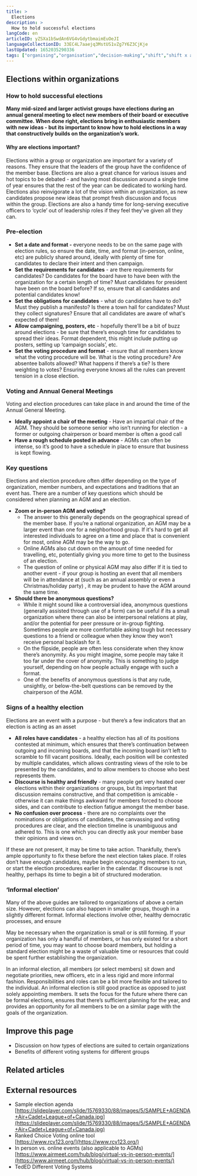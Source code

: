 ```yaml
---
title: >
  Elections
description: >
  How to hold successful elections
langCode: en
articleID: yZSXa1bSwdAn6VG4vGdytbmaimEuOeJI
languageCollectionID: 33EC4L7aaejq3MstUS1vZg7Y6Z3CjKje
lastUpdated: 1652035290336
tags: ["organising","organisation","decision-making","shift","shift x activist handbook","decisions"]
---
```


## **Elections within organizations**

### **How to hold successful elections**

**Many mid-sized and larger activist groups have elections during an annual general meeting to elect new members of their board or executive committee. When done right, elections bring in enthusiastic members with new ideas - but its important to know how to hold elections in a way that constructively builds on the organization’s work.**

#### **Why are elections important?**

Elections within a group or organization are important for a variety of reasons. They ensure that the leaders of the group have the confidence of the member base. Elections are also a great chance for various issues and hot topics to be debated - and having most discussion around a single time of year ensures that the rest of the year can be dedicated to working hard. Elections also reinvigorate a lot of the vision within an organization, as new candidates propose new ideas that prompt fresh discussion and focus within the group. Elections are also a handy time for long-serving executive officers to ‘cycle’ out of leadership roles if they feel they’ve given all they can.

### **Pre-election**

-   **Set a date and format -** everyone needs to be on the same page with election rules, so ensure the date, time, and format (in-person, online, etc) are publicly shared around, ideally with plenty of time for candidates to declare their intent and then campaign.
-   **Set the requirements for candidates** \- are there requirements for candidates? Do candidates for the board have to have been with the organization for a certain length of time? Must candidates for president have been on the board before? If so, ensure that all candidates and potential candidates know!
-   **Set the obligations for candidates** \- what do candidates have to do? Must they publish a manifesto? Is there a town hall for candidates? Must they collect signatures? Ensure that all candidates are aware of what's expected of them!
-   **Allow campaigning, posters, etc** \- hopefully there’ll be a bit of buzz around elections - be sure that there’s enough time for candidates to spread their ideas. Format dependent, this might include putting up posters, setting up ‘campaign socials’, etc.
-   **Set the voting procedure and format** \- ensure that all members know what the voting procedure will be. What is the voting procedure? Are absentee ballots allowed? What happens if there’s a tie? Is there weighting to votes? Ensuring everyone knows all the rules can prevent tension in a close election.

### **Voting and Annual General Meetings**

Voting and election procedures can take place in and around the time of the Annual General Meeting.

-   **Ideally appoint a chair of the meeting** \- Have an impartial chair of the AGM. They should be someone senior who isn’t running for election - a former or outgoing chairperson or board member is often a good call
-   **Have a rough schedule posted in advance** \- AGMs can often be intense, so it’s good to have a schedule in place to ensure that business is kept flowing.

### **Key questions**

Elections and election procedure often differ depending on the type of organization, member numbers, and expectations and traditions that an event has. There are a number of key questions which should be considered when planning an AGM and an election.

  
  

-   **Zoom or in-person AGM and voting?**
    -   The answer to this generally depends on the geographical spread of the member base. If you’re a national organization, an AGM may be a larger event than one for a neighborhood group. If it's hard to get all interested individuals to agree on a time and place that is convenient for most, online AGM may be the way to go.
    -   Online AGMs also cut down on the amount of time needed for travelling, etc, potentially giving you more time to get to the business of an election.
    -   The question of online or physical AGM may also differ If it is tied to another event - if your group is hosting an event that all members will be in attendance at (such as an annual assembly or even a Christmas/holiday party) , it may be prudent to have the AGM around the same time.
-   **Should there be anonymous questions?**
    -   While it might sound like a controversial idea, anonymous questions (generally assisted through use of a form) can be useful if its a small organization where there can also be interpersonal relations at play, and/or the potential for peer pressure or in-group fighting. Sometimes people are more comfortable asking tough but necessary questions to a friend or colleague when they know they won’t receive personal backlash for it.
    -   On the flipside, people are often less considerate when they know there’s anonymity. As you might imagine, some people may take it too far under the cover of anonymity. This is something to judge yourself, depending on how people actually engage with such a format.
    -   One of the benefits of anonymous questions is that any rude, unsightly, or below-the-belt questions can be removed by the chairperson of the AGM.

### **Signs of a healthy election**

Elections are an event with a purpose - but there’s a few indicators that an election is acting as an asset

-   **All roles have candidates** - a healthy election has all of its positions contested at minimum, which ensures that there’s continuation between outgoing and incoming boards, and that the incoming board isn’t left to scramble to fill vacant positions. Ideally, each position will be contested by multiple candidates, which allows contrasting views of the role to be presented by the candidates, and to allow members to choose who best represents them.
-   **Discourse is healthy and friendly** - many people get very heated over elections within their organizations or groups, but its important that discussion remains constructive, and that competition is amicable - otherwise it can make things awkward for members forced to choose sides, and can contribute to election fatigue amongst the member base.
-   **No confusion over process** \- there are no complaints over the nominations or obligations of candidates, the canvassing and voting procedures are clear, and the election timeline is unambiguous and adhered to. This is one which you can directly ask your member base their opinions and views on.

If these are not present, it may be time to take action. Thankfully, there’s ample opportunity to fix these before the next election takes place. If roles don’t have enough candidates, maybe begin encouraging members to run, or start the election procedures earlier in the calendar. If discourse is not healthy, perhaps its time to begin a bit of structured moderation.

### **‘Informal election’**

Many of the above guides are tailored to organizations of above a certain size. However, elections can also happen in smaller groups, though in a slightly different format. Informal elections involve other, healthy democratic processes, and ensure

May be necessary when the organization is small or is still forming. If your organization has only a handful of members, or has only existed for a short period of time, you may want to choose board members, but holding a standard election might be a waste of valuable time or resources that could be spent further establishing the organization.

In an informal election, all members (or select members) sit down and negotiate priorities, new officers, etc in a less rigid and more informal fashion. Responsibilities and roles can be a bit more flexible and tailored to the individual. An informal election is still good practice as opposed to just solely appointing members. It sets the focus for the future where there can be formal elections, ensures that there’s sufficient planning for the year, and provides an opportunity for all members to be on a similar page with the goals of the organization.

## **Improve this page**

-   Discussion on how types of elections are suited to certain organizations
-   Benefits of different voting systems for different groups

## **Related articles**

<div></div>

## **External resources**

-   Sample election agenda  
    [https://slideplayer.com/slide/15769330/88/images/5/SAMPLE+AGENDA+Air+Cadet+League+of+Canada.jpg](https://slideplayer.com/slide/15769330/88/images/5/SAMPLE+AGENDA+Air+Cadet+League+of+Canada.jpg)
-   Ranked Choice Voting online tool  
    [https://www.rcv123.org/](https://www.rcv123.org/)
-   In person vs. online events (also applicable to AGMs)  
    [https://www.airmeet.com/hub/blog/virtual-vs-in-person-events/](https://www.airmeet.com/hub/blog/virtual-vs-in-person-events/)
-   TedED Different Voting Systems